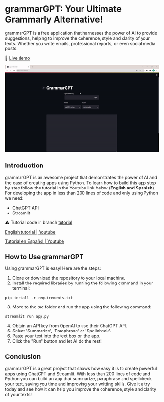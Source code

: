# grammarGPT: Your Ultimate Grammarly Alternative! 
grammarGPT is a free application that harnesses the power of AI to provide suggestions, helping to improve the coherence, style and clarity of your texts. Whether you write emails, professional reports, or even social media posts. 

:link: [Live demo](https://nechubm-grammargpt-srcapp-tutorial-jh5vw1.streamlit.app/)

<img src="demo.gif" alt="drawing" width="700"/>

## Introduction
grammarGPT is an awesome project that demonstrates the power of AI and the ease of creating apps using Python. To learn how to build this app step by step follow the tutorial in the Youtube link below (**English and Spanish**).
For developing the app in less than 200 lines of code and only using Python we need:
* ChatGPT API
* Streamlit

:warning: Tutorial code in branch [tutorial](https://github.com/NechuBM/grammarGPT/tree/tutorial)

[English tutorial | Youtube](https://youtu.be/pVwG2RpTgU8)

[Tutorial en Español | Youtube](https://youtu.be/0iRRRmnJW3s) 



## How to Use grammarGPT
Using grammarGPT is easy! Here are the steps:
1. Clone or download the repository to your local machine.
2. Install the required libraries by running the following command in your terminal:
```console
pip install -r requirements.txt
```
3. Move to the *src* folder and run the app using the following command:
```console
streamlit run app.py
```
4. Obtain an API key from OpenAI to use their ChatGPT API.
5. Select 'Summarize', 'Paraphrase' or 'Spellcheck'.
6. Paste your text into the text box on the app.
7. Click the "Run" button and let AI do the rest!

## Conclusion
grammarGPT is a great project that shows how easy it is to create powerful apps using ChatGPT and Streamlit. With less than 200 lines of code and Python you can build an app that summarize, paraphrase and spellcheck your text, saving you time and improving your writting skills. Give it a try today and see how it can help you improve the coherence, style and clarity of your texts!